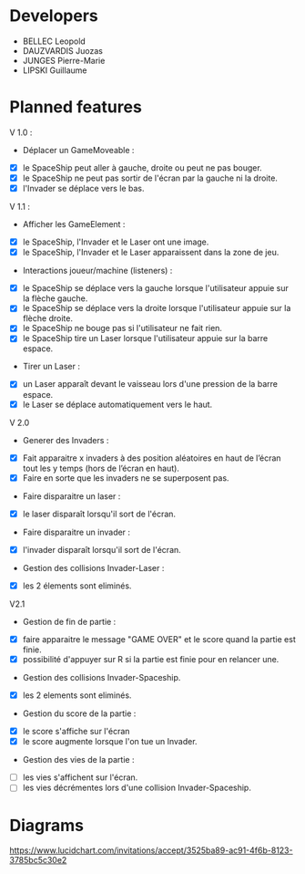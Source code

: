 # Developers

* BELLEC Leopold
* DAUZVARDIS Juozas
* JUNGES Pierre-Marie
* LIPSKI Guillaume

# Planned features

V 1.0 :
* Déplacer un GameMoveable :
 - [x] le SpaceShip peut aller à gauche, droite ou peut ne pas bouger.
 - [x] le SpaceShip ne peut pas sortir de l'écran par la gauche ni la droite.
 - [x] l'Invader se déplace vers le bas.

V 1.1 :
* Afficher les GameElement :
 - [x] le SpaceShip, l'Invader et le Laser ont une image. 
 - [x] le SpaceShip, l'Invader et le Laser apparaissent dans la zone de jeu. 
* Interactions joueur/machine (listeners) :
 - [x] le SpaceShip se déplace vers la gauche lorsque l'utilisateur appuie sur la flèche gauche. 
 - [x] le SpaceShip se déplace vers la droite lorsque l'utilisateur appuie sur la flèche droite. 
 - [x] le SpaceShip ne bouge pas si l'utilisateur ne fait rien. 
 - [x] le SpaceShip tire un Laser lorsque l'utilisateur appuie sur la barre espace. 
* Tirer un Laser :
 - [x] un Laser apparaît devant le vaisseau lors d'une pression de la barre espace. 
 - [x] le Laser se déplace automatiquement vers le haut. 

V 2.0
* Generer des Invaders :
 - [x] Fait apparaitre x invaders à des position aléatoires en haut de l’écran tout les y temps (hors de l’écran en haut).
 - [x] Faire en sorte que les invaders ne se superposent pas.
* Faire disparaitre un laser :
 - [x] le laser disparaît lorsqu'il sort de l'écran.
* Faire disparaitre un invader :
 - [x] l'invader disparaît lorsqu'il sort de l'écran.
* Gestion des collisions Invader-Laser :
 - [x] les 2 élements sont eliminés.
 
V2.1
* Gestion de fin de partie :
 - [x] faire apparaitre le message "GAME OVER" et le score quand la partie est finie.
 - [x] possibilité d'appuyer sur R si la partie est finie pour en relancer une.
* Gestion des collisions Invader-Spaceship.
 - [x] les 2 elements sont eliminés.
* Gestion du score de la partie :
 - [x] le score s'affiche sur l'écran
 - [x] le score augmente lorsque l'on tue un Invader.
* Gestion des vies de la partie :
 - [ ] les vies s'affichent sur l'écran.
 - [ ] les vies décrémentes lors d'une collision Invader-Spaceship.

# Diagrams

https://www.lucidchart.com/invitations/accept/3525ba89-ac91-4f6b-8123-3785bc5c30e2
